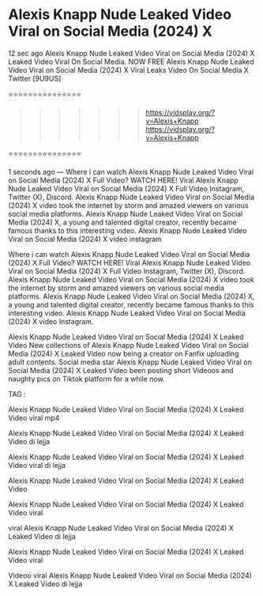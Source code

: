 ﻿# Alexis Knapp Nude Leaked Video Viral on Social Media (2024) X



12 sec ago Alexis Knapp Nude Leaked Video Viral on Social Media (2024) X Leaked Video Viral On Social Media. NOW FREE Alexis Knapp Nude Leaked Video Viral on Social Media (2024) X Viral Leaks Video On Social Media X Twitter [9U9US]

⭐⭐⭐⭐⭐⭐⭐⭐⭐⭐⭐⭐⭐⭐⭐

>>>>>>> https://vidsplay.org/?v=Alexis+Knapp
>>>>>>> https://vidsplay.org/?v=Alexis+Knapp

⭐⭐⭐⭐⭐⭐⭐⭐⭐⭐⭐⭐⭐⭐⭐



1 seconds ago — Where i can watch Alexis Knapp Nude Leaked Video Viral on Social Media (2024) X Full Video? WATCH HERE! Viral Alexis Knapp Nude Leaked Video Viral on Social Media (2024) X Full Video Instagram, Twitter (X), Discord. Alexis Knapp Nude Leaked Video Viral on Social Media (2024) X video took the internet by storm and amazed viewers on various social media platforms. Alexis Knapp Nude Leaked Video Viral on Social Media (2024) X, a young and talented digital creator, recently became famous thanks to this interesting video. Alexis Knapp Nude Leaked Video Viral on Social Media (2024) X video instagram

Where i can watch Alexis Knapp Nude Leaked Video Viral on Social Media (2024) X Full Video? WATCH HERE! Viral Alexis Knapp Nude Leaked Video Viral on Social Media (2024) X Full Video Instagram, Twitter (X), Discord. Alexis Knapp Nude Leaked Video Viral on Social Media (2024) X video took the internet by storm and amazed viewers on various social media platforms. Alexis Knapp Nude Leaked Video Viral on Social Media (2024) X, a young and talented digital creator, recently became famous thanks to this interesting video. Alexis Knapp Nude Leaked Video Viral on Social Media (2024) X video Instagram.

Alexis Knapp Nude Leaked Video Viral on Social Media (2024) X Leaked Video New collections of Alexis Knapp Nude Leaked Video Viral on Social Media (2024) X Leaked Video now being a creator on Fanfix uploading adult contents. Social media star Alexis Knapp Nude Leaked Video Viral on Social Media (2024) X Leaked Video been posting short Videoos and naughty pics on Tiktok platform for a while now.

TAG :

 

Alexis Knapp Nude Leaked Video Viral on Social Media (2024) X Leaked Video viral mp4

 

Alexis Knapp Nude Leaked Video Viral on Social Media (2024) X Leaked Video di lejja

 

Alexis Knapp Nude Leaked Video Viral on Social Media (2024) X Leaked Video viral di lejja

 

Alexis Knapp Nude Leaked Video Viral on Social Media (2024) X Leaked Video

 

Alexis Knapp Nude Leaked Video Viral on Social Media (2024) X Leaked Video viral

 

viral Alexis Knapp Nude Leaked Video Viral on Social Media (2024) X Leaked Video di lejja

 

Alexis Knapp Nude Leaked Video Viral on Social Media (2024) X Leaked Video viral

 

Videoo viral Alexis Knapp Nude Leaked Video Viral on Social Media (2024) X Leaked Video di lejja